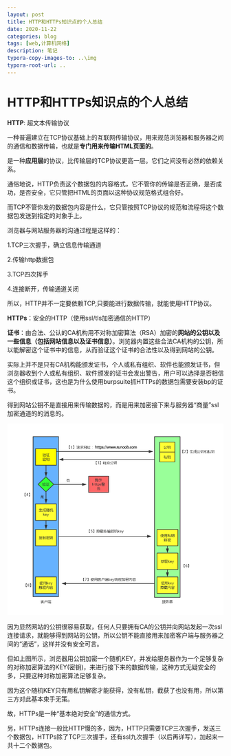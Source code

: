 ```yaml
---
layout: post
title: HTTP和HTTPs知识点的个人总结
date: 2020-11-22
categories: blog
tags: [web,计算机网络]
description: 笔记
typora-copy-images-to: ..\img
typora-root-url: ..
---
```


# HTTP和HTTPs知识点的个人总结

**HTTP**: 超文本传输协议

一种普遍建立在TCP协议基础上的互联网传输协议，用来规范浏览器和服务器之间的通信和数据传输，也就是**专门用来传输HTML页面的**。

是一种**应用层**的协议，比传输层的TCP协议更高一层。它们之间没有必然的依赖关系。

通俗地说，HTTP负责这个数据包的内容格式，它不管你的传输是否正确，是否成功，是否安全，它只管把HTML的页面以这种协议规范格式组合好。

而TCP不管你发的数据包内容是什么，它只管按照TCP协议的规范和流程将这个数据包发送到指定的对象手上。

浏览器与网站服务器的沟通过程是这样的：

1.TCP三次握手，确立信息传输通道

2.传输http数据包

3.TCP四次挥手

4.连接断开，传输通道关闭

所以，HTTP并不一定要依赖TCP,只要能进行数据传输，就能使用HTTP协议。



**HTTPs**：安全的HTTP（使用ssl/tls加密通信的HTTP）

**证书**：由合法、公认的CA机构用不对称加密算法（RSA）加密的**网站的公钥以及一些信息（包括网站信息以及证书信息）**。浏览器内置这些合法CA机构的公钥，所以能解密这个证书中的信息，从而验证这个证书的合法性以及得到网站的公钥。

实际上并不是只有CA机构能颁发证书，个人或私有组织、软件也能颁发证书，但浏览器收到个人或私有组织、软件颁发的证书会发出警告，用户可以选择是否相信这个组织或证书，这也是为什么使用burpsuite抓HTTPs的数据包需要安装bp的证书。

得到网站公钥不是直接用来传输数据的，而是用来加密接下来与服务器“商量”ssl加密通道的的消息的。

![https传输图解](/img/https-intro.png)

因为显然网站的公钥很容易获取，任何人只要拥有CA的公钥并向网站发起一次ssl连接请求，就能够得到网站的公钥，所以公钥不能直接用来加密客户端与服务器之间的“通话”，这样并没有安全可言。

但如上图所示，浏览器用公钥加密一个随机KEY，并发给服务器作为一个足够复杂的对称加密算法的KEY(密钥)，来进行接下来的数据传输，这种方式无疑安全的多，只要这种对称加密算法足够复杂。

因为这个随机KEY只有用私钥解密才能获得，没有私钥，截获了也没有用，所以第三方对此基本束手无策。

故，HTTPs是一种“基本绝对安全”的通信方式。



另，HTTPs连接一般比HTTP慢的多，因为，HTTP只需要TCP三次握手，发送三个数据包，HTTPs除了TCP三次握手，还有ssl九次握手（以后再详写），加起来一共十二个数据包。